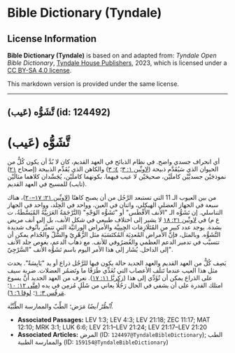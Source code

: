 # Bible Dictionary (Tyndale)

## License Information

**Bible Dictionary (Tyndale)** is based on and adapted from: _Tyndale Open Bible Dictionary_, [Tyndale House Publishers](https://tyndaleopenresources.com/), 2023, which is licensed under a [CC BY-SA 4.0 license](https://creativecommons.org/licenses/by-sa/4.0/legalcode.en).

This markdown version is provided under the same license.



--------------------------------

## تَّشَوُّه (عَيب) (id: 124492)

تَّشَوُّه (عَيب)
================

أي انحراف جسدي واضح. في نظام الذبائح في العهد القديم، كان لا بُدَّ أن يكون كُلٌّ من الحيوان الذي سَيُقَدَّم ذبيحة ([لاويِّين ١: ٣](https://ref.ly/Lev1:3)؛ [٤: ٣](https://ref.ly/Lev4:3)) والكاهن الذي يُقَدِّم الذبيحة (إصحاح [٢١](https://ref.ly/Lev21:1-Lev21:24)) نموذجَيْن جسديَّيْن كاملَيْن، صحيحَيْن لا عيب فيهما. بكونهما كاملَيْن، يُجَسِّدان كلاهما مثالَيْن (تايب) للمسيح في العهد القديم.

من بين العيوب الـ 11 التي تستبعد الرَّجُل من أن يصبح كاهنًا ([لاويِّين ٢١: ١٧–٢٠](https://ref.ly/Lev21:17-Lev21:20))، هناك سبعة في الجهاز العضلي الهيكلي، واثنان في العين، وواحد في الجِلد، وواحد في الجهاز التناسلي. إن تَشَوُّه الـ "الأنف الأَفْطَس" أو "تَشَوُّه الوَجْهِ" (التَّرْجَمَةُ العَرَبِيَّةُ المُبَسَّطَةُ، ت ع م) في [لاويِّين ٢١: ١٨](https://ref.ly/Lev21:18) لا يشير إلى اختلاف طبيعي في شكل الأنف، بل إلى أنف مريض بشدة. يوجد عدد كبير من المُتَلَازِمَات الچِينِيَّة والأمراض الوراثيَّة التي تتميَّز بأُنُوف شديدة التَّشَوُّه. وبالمثل، فإنَّ الأمراض المُعدِيَة المُكتَسَبَة مثل الزُّهْرِيّ والسُّلّ والجُذام يمكن أن تتسبَّب في تدمير الدعم العظمي والغُضرُوفي للأنف. مع ذهاب الدعم، يغوص جلد الأنف إلى الداخل. يُشَار إلى هذا الأمر اليوم باسم تَشَوُّه الأنف "السَّرْجِيّ".

يَصِف كُلٌّ من العهد القديم والعهد الجديد حالة يكون فيها للرَّجُل ذراع أو يد "يَابِسَةٌ". يحدث مثل هذا العيب عندما تَتلَف الأعصاب التي تُغَذِّي طَرَفًا ما وتَضمُر العضلات. ضربة سيف على الذراع يمكن أن تُؤَدِّي إلى هذا ([زكريَّا ١١: ١٧](https://ref.ly/Zech11:17)). نعرف من العهد الجديد أنَّ يسوع امتلك القدرة على أن يشفي في الحال رَجُلًا يعاني من شَلَلٍ مُزمِن في يده ([متَّى ١٢: ١٠](https://ref.ly/Matt12:10)؛ [مَرقُس ٣: ١](https://ref.ly/Mark3:1)؛ [لوقا ٦: ٦](https://ref.ly/Luke6:6)).

*اُنْظُرْ أيضًا* مَرَض؛ الطِّبّ والممارسة الطِّبِّيَّة.

* **Associated Passages:** LEV 1:3; LEV 4:3; LEV 21:18; ZEC 11:17; MAT 12:10; MRK 3:1; LUK 6:6; LEV 21:1–LEV 21:24; LEV 21:17–LEV 21:20
* **Associated Articles:** المرض (ID: `124497@TyndaleBibleDictionary`); الطب والممارسة الطبية (ID: `159154@TyndaleBibleDictionary`)

